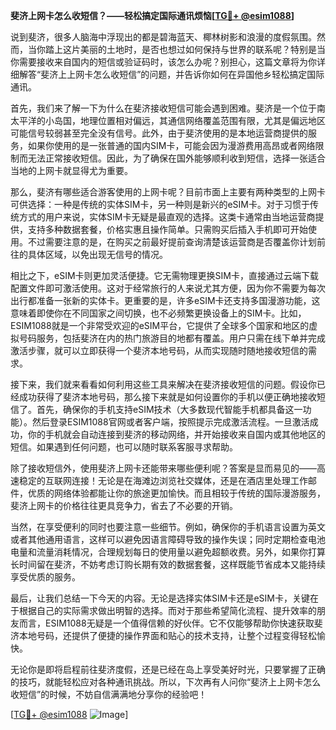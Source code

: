 **斐济上网卡怎么收短信？——轻松搞定国际通讯烦恼[[TG💪+ @esim1088](https://t.me/s/esim1088)]**

说到斐济，很多人脑海中浮现出的都是碧海蓝天、椰林树影和浪漫的度假氛围。然而，当你踏上这片美丽的土地时，是否也想过如何保持与世界的联系呢？特别是当你需要接收来自国内的短信或验证码时，该怎么办呢？别担心，这篇文章将为你详细解答“斐济上上网卡怎么收短信”的问题，并告诉你如何在异国他乡轻松搞定国际通讯。

首先，我们来了解一下为什么在斐济接收短信可能会遇到困难。斐济是一个位于南太平洋的小岛国，地理位置相对偏远，其通信网络覆盖范围有限，尤其是偏远地区可能信号较弱甚至完全没有信号。此外，由于斐济使用的是本地运营商提供的服务，如果你使用的是一张普通的国内SIM卡，可能会因为漫游费用高昂或者网络限制而无法正常接收短信。因此，为了确保在国外能够顺利收到短信，选择一张适合当地的上网卡就显得尤为重要。

那么，斐济有哪些适合游客使用的上网卡呢？目前市面上主要有两种类型的上网卡可供选择：一种是传统的实体SIM卡，另一种则是新兴的eSIM卡。对于习惯于传统方式的用户来说，实体SIM卡无疑是最直观的选择。这类卡通常由当地运营商提供，支持多种数据套餐，价格实惠且操作简单。只需购买后插入手机即可开始使用。不过需要注意的是，在购买之前最好提前查询清楚该运营商是否覆盖你计划前往的具体区域，以免出现无信号的情况。

相比之下，eSIM卡则更加灵活便捷。它无需物理更换SIM卡，直接通过云端下载配置文件即可激活使用。这对于经常旅行的人来说尤其方便，因为你不需要为每次出行都准备一张新的实体卡。更重要的是，许多eSIM卡还支持多国漫游功能，这意味着即使你在不同国家之间切换，也不必频繁更换设备上的SIM卡。比如，ESIM1088就是一个非常受欢迎的eSIM平台，它提供了全球多个国家和地区的虚拟号码服务，包括斐济在内的热门旅游目的地都有覆盖。用户只需在线下单并完成激活步骤，就可以立即获得一个斐济本地号码，从而实现随时随地接收短信的需求。

接下来，我们就来看看如何利用这些工具来解决在斐济接收短信的问题。假设你已经成功获得了斐济本地号码，那么接下来就是如何设置你的手机以便正确地接收短信了。首先，确保你的手机支持eSIM技术（大多数现代智能手机都具备这一功能）。然后登录ESIM1088官网或者客户端，按照提示完成激活流程。一旦激活成功，你的手机就会自动连接到斐济的移动网络，并开始接收来自国内或其他地区的短信。如果遇到任何问题，也可以随时联系客服寻求帮助。

除了接收短信外，使用斐济上网卡还能带来哪些便利呢？答案是显而易见的——高速稳定的互联网连接！无论是在海滩边浏览社交媒体，还是在酒店里处理工作邮件，优质的网络体验都能让你的旅途更加愉快。而且相较于传统的国际漫游服务，斐济上网卡的价格往往更具竞争力，省去了不必要的开销。

当然，在享受便利的同时也要注意一些细节。例如，确保你的手机语言设置为英文或者其他通用语言，这样可以避免因语言障碍导致的操作失误；同时定期检查电池电量和流量消耗情况，合理规划每日的使用量以避免超额收费。另外，如果你打算长时间留在斐济，不妨考虑订购长期有效的数据套餐，这样既能节省成本又能持续享受优质的服务。

最后，让我们总结一下今天的内容。无论是选择实体SIM卡还是eSIM卡，关键在于根据自己的实际需求做出明智的选择。而对于那些希望简化流程、提升效率的朋友而言，ESIM1088无疑是一个值得信赖的好伙伴。它不仅能够帮助你快速获取斐济本地号码，还提供了便捷的操作界面和贴心的技术支持，让整个过程变得轻松愉快。

无论你是即将启程前往斐济度假，还是已经在岛上享受美好时光，只要掌握了正确的技巧，就能轻松应对各种通讯挑战。所以，下次再有人问你“斐济上上网卡怎么收短信”的时候，不妨自信满满地分享你的经验吧！

[[TG💪+ @esim1088](https://t.me/s/esim1088) ![Image](https://i.postimg.cc/4NQfJmqS/Snipaste-2025-05-13-00-14-12.png)]